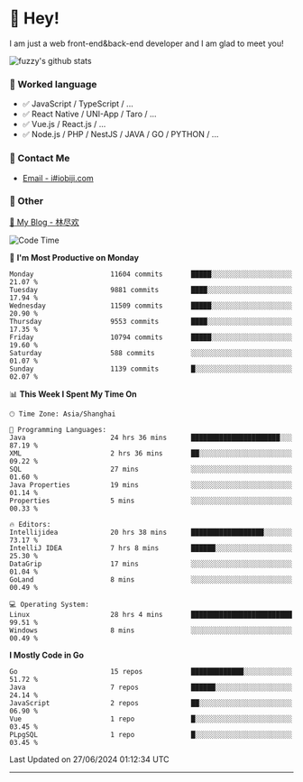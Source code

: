 # 👋 Hey!

I am just a web front-end&back-end developer and I am glad to meet you!

![fuzzy's github stats](https://github-readme-stats.vercel.app/api?username=JaydenForYou&&show_icons=true&&title_color=1abc9c&&icon_color=1abc9c)


### 📝 Worked language

- ✅ JavaScript / TypeScript / ...
- ✅ React Native / UNI-App / Taro / ...
- ✅ Vue.js / React.js / ...
- ✅ Node.js / PHP / NestJS / JAVA / GO / PYTHON / ...

### 📮 Contact Me

- [Email - i#iobiji.com](mailto:i@iobiji.com)


### 🤪 Other

[📌 My Blog - 林尽欢](https://iobiji.com)

<!--START_SECTION:waka-->
![Code Time](http://img.shields.io/badge/Code%20Time-745%20hrs%2047%20mins-blue)

📅 **I'm Most Productive on Monday** 

```text
Monday                   11604 commits       █████░░░░░░░░░░░░░░░░░░░░   21.07 % 
Tuesday                  9881 commits        ████░░░░░░░░░░░░░░░░░░░░░   17.94 % 
Wednesday                11509 commits       █████░░░░░░░░░░░░░░░░░░░░   20.90 % 
Thursday                 9553 commits        ████░░░░░░░░░░░░░░░░░░░░░   17.35 % 
Friday                   10794 commits       █████░░░░░░░░░░░░░░░░░░░░   19.60 % 
Saturday                 588 commits         ░░░░░░░░░░░░░░░░░░░░░░░░░   01.07 % 
Sunday                   1139 commits        █░░░░░░░░░░░░░░░░░░░░░░░░   02.07 % 
```


📊 **This Week I Spent My Time On** 

```text
🕑︎ Time Zone: Asia/Shanghai

💬 Programming Languages: 
Java                     24 hrs 36 mins      ██████████████████████░░░   87.19 % 
XML                      2 hrs 36 mins       ██░░░░░░░░░░░░░░░░░░░░░░░   09.22 % 
SQL                      27 mins             ░░░░░░░░░░░░░░░░░░░░░░░░░   01.60 % 
Java Properties          19 mins             ░░░░░░░░░░░░░░░░░░░░░░░░░   01.14 % 
Properties               5 mins              ░░░░░░░░░░░░░░░░░░░░░░░░░   00.33 % 

🔥 Editors: 
Intellijidea             20 hrs 38 mins      ██████████████████░░░░░░░   73.17 % 
IntelliJ IDEA            7 hrs 8 mins        ██████░░░░░░░░░░░░░░░░░░░   25.30 % 
DataGrip                 17 mins             ░░░░░░░░░░░░░░░░░░░░░░░░░   01.04 % 
GoLand                   8 mins              ░░░░░░░░░░░░░░░░░░░░░░░░░   00.49 % 

💻 Operating System: 
Linux                    28 hrs 4 mins       █████████████████████████   99.51 % 
Windows                  8 mins              ░░░░░░░░░░░░░░░░░░░░░░░░░   00.49 % 
```

**I Mostly Code in Go** 

```text
Go                       15 repos            █████████████░░░░░░░░░░░░   51.72 % 
Java                     7 repos             ██████░░░░░░░░░░░░░░░░░░░   24.14 % 
JavaScript               2 repos             ██░░░░░░░░░░░░░░░░░░░░░░░   06.90 % 
Vue                      1 repo              █░░░░░░░░░░░░░░░░░░░░░░░░   03.45 % 
PLpgSQL                  1 repo              █░░░░░░░░░░░░░░░░░░░░░░░░   03.45 % 
```




 Last Updated on 27/06/2024 01:12:34 UTC
<!--END_SECTION:waka-->
---
